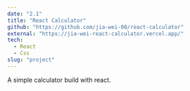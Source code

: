 ```yaml
---
date: "2.1"
title: "React Calculator"
github: "https://github.com/jia-wei-00/react-calculator"
external: "https://jia-wei-react-calculator.vercel.app/"
tech:
  - React
  - Css
slug: "project"
---
```


A simple calculator build with react.
